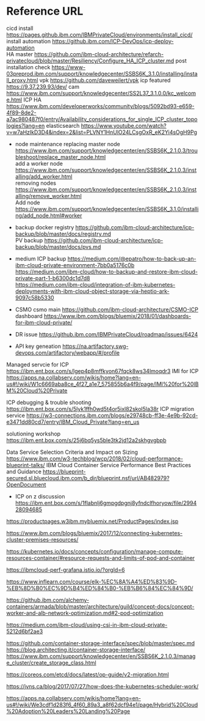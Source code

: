 # Reference URL

cicd install	https://pages.github.ibm.com/IBMPrivateCloud/environments/install_cicd/ 
install automation	https://github.ibm.com/ICP-DevOps/icp-deploy-automation    
HA master	https://github.com/ibm-cloud-architecture/refarch-privatecloud/blob/master/Resiliency/Configure_HA_ICP_cluster.md
post installation check  https://www-03preprod.ibm.com/support/knowledgecenter/SSBS6K_3.1.0/installing/install_proxy.html
vpk	https://github.com/daveweilert/vpk
icp featured	https://9.37.239.93/dev/
cam	https://www.ibm.com/support/knowledgecenter/SS2L37_3.1.0.0/kc_welcome.html
ICP HA	https://www.ibm.com/developerworks/community/blogs/5092bd93-e659-4f89-8de2-a7ac980487f0/entry/Availability_considerations_for_single_ICP_cluster_topologies?lang=en
elasticsearch	https://www.youtube.com/watch?v=w7aHzIkD3D4&index=2&list=PLVNY1HnUlO24LCsgOxR_eK2Yi4sOgH9Pg


- node maintenance
replacing master node https://www.ibm.com/support/knowledgecenter/en/SSBS6K_2.1.0.3/troubleshoot/replace_master_node.html  
add a worker node https://www.ibm.com/support/knowledgecenter/en/SSBS6K_2.1.0.3/installing/add_worker.html  
removing nodes     https://www.ibm.com/support/knowledgecenter/en/SSBS6K_2.1.0.3/installing/remove_worker.html  
Add node	https://www.ibm.com/support/knowledgecenter/en/SSBS6K_3.1.0/installing/add_node.html#worker  

- backup
docker registry https://github.com/ibm-cloud-architecture/icp-backup/blob/master/docs/registry.md  
PV backup	https://github.com/ibm-cloud-architecture/icp-backup/blob/master/docs/pvs.md  

- medium ICP backup
https://medium.com/@epatro/how-to-back-up-an-ibm-cloud-private-environment-7bb0a5176c0b  
https://medium.com/ibm-cloud/how-to-backup-and-restore-ibm-cloud-private-part-1-b6300dc1d7d8  
https://medium.com/ibm-cloud/integration-of-ibm-kubernetes-deployments-with-ibm-cloud-object-storage-via-heptio-ark-9097c58b5330  

- CSMO
csmo main	https://github.com/ibm-cloud-architecture/CSMO-ICP  
dashboard	https://www.ibm.com/blogs/bluemix/2018/01/dashboards-for-ibm-cloud-private/  

- DR issue	https://github.ibm.com/IBMPrivateCloud/roadmap/issues/6424  

- API key geneation https://na.artifactory.swg-devops.com/artifactory/webapp/#/profile


Managed servcie for ICP   https://ibm.ent.box.com/s/lgep4p8mffkyon67fqck8ws34lmoqdr3
IMI for ICP  https://apps.na.collabserv.com/wikis/home?lang=en-us#!/wiki/W1c6669aba8ce_4f27_a1e7_575855b6a4f9/page/IMI%20for%20IBM%20Cloud%20Private

ICP debugging & trouble shooting https://ibm.ent.box.com/s/5lyk1ffh0wd5t4or5ixl82skol5la38r
ICP migration service   https://w3-connections.ibm.com/blogs/e29748cb-ff3e-4e9b-92cd-e3471dd80cd7/entry/IBM_Cloud_Private?lang=en_us

solutioning workshop   https://ibm.ent.box.com/s/25j6bq5ys5ble3tk2jd12a2skhgvgbpb

Data Service Selection Criteria and Impact on Sizing  https://www.ibm.com/w3-techblog/wcp/2018/02/cloud-performance-blueprint-talks/
IBM Cloud Container Service Performance Best Practices and Guidance  https://blueprint-secured.sl.bluecloud.ibm.com/b_dir/blueprint.nsf/url/AB482979?OpenDocument


- ICP on z discussion https://ibm.ent.box.com/s/1flabnlj6gmpgdpgnj8yfndclfhoryow/file/299428094685  

https://productpages.w3ibm.mybluemix.net/ProductPages/index.jsp

https://www.ibm.com/blogs/bluemix/2017/12/connecting-kubernetes-cluster-premises-resources/

https://kubernetes.io/docs/concepts/configuration/manage-compute-resources-container/#resource-requests-and-limits-of-pod-and-container

https://ibmcloud-perf-grafana.istio.io/?orgId=6

https://www.inflearn.com/course/elk-%EC%8A%A4%ED%83%9D-%EB%8D%B0%EC%9D%B4%ED%84%B0-%EB%B6%84%EC%84%9D/

https://github.ibm.com/alchemy-containers/armada/blob/master/architecture/guild/concept-docs/concept-worker-and-alb-network-optimization.md#2-pod-optimization

https://medium.com/ibm-cloud/using-csi-in-ibm-cloud-private-5212d6bf2ae3


https://github.com/container-storage-interface/spec/blob/master/spec.md
https://blog.architecting.it/container-storage-interface/
https://www.ibm.com/support/knowledgecenter/en/SSBS6K_2.1.0.3/manage_cluster/create_storage_class.html

https://coreos.com/etcd/docs/latest/op-guide/v2-migration.html

https://jvns.ca/blog/2017/07/27/how-does-the-kubernetes-scheduler-work/

https://apps.na.collabserv.com/wikis/home?lang=en-us#!/wiki/We3cdf1d283f6_4f60_89a3_a8f62dcf94e1/page/Hybrid%20Cloud%20Adoption%20Leaders%20Landing%20Page
